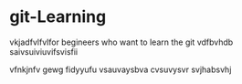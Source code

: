 # git-Learning
vkjadfvlfvlfor begineers who want to learn the git 
vdfbvhdb
saivsuiviuvifsvisfii

vfnkjnfv
gewg
fidyyufu
vsauvaysbva
cvsuvysvr
svjhabsvhj
